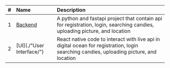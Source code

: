 |   #   | Name                                   | Description                                                                         |
| :---: | :--------------------------------------| :-----------------------------------------------------------------------------------|
|   1   | [Backend](./Backend/)                  | A python and fastapi project that contain api for registration, login, searching candies, uploading picture, and location                  |
|   2   | [UI](./"User Interface/")                  | React native code to interact with live api in digital ocean for registration, login searching candies, uploading picture, and location  |


